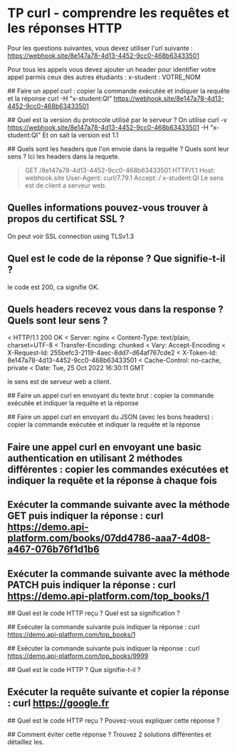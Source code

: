 # TP curl - comprendre les requêtes et les réponses HTTP

Pour les questions suivantes, vous devez utiliser l'url suivante : https://webhook.site/8e147a78-4d13-4452-9cc0-468b63433501

Pour tous les appels vous devez ajouter un header pour identifier votre appel parmis ceux des autres étudiants : x-student : VOTRE_NOM

## Faire un appel curl : copier la commande exécutée et indiquer la requête et la réponse
curl -H "x-student:QI" https://webhook.site/8e147a78-4d13-4452-9cc0-468b63433501

## Quel est la version du protocole utilisé par le serveur ?
On utilise curl -v https://webhook.site/8e147a78-4d13-4452-9cc0-468b63433501 -H "x-student:QI"
Et on sait la version est 1.1

## Quels sont les headers que l'on envoie dans la requête ? Quels sont leur sens ?
Ici les headers dans la requete.
> GET /8e147a78-4d13-4452-9cc0-468b63433501 HTTP/1.1
> Host: webhook.site
> User-Agent: curl/7.79.1
> Accept: */*
> x-student:QI
Le sens est de client a serveur web.

## Quelles informations pouvez-vous trouver à propos du certificat SSL ?
On peut voir SSL connection using TLSv1.3


## Quel est le code de la réponse ? Que signifie-t-il ?
le code est 200, ca signifie OK.


## Quels headers recevez vous dans la response ? Quels sont leur sens ?
< HTTP/1.1 200 OK
< Server: nginx
< Content-Type: text/plain; charset=UTF-8
< Transfer-Encoding: chunked
< Vary: Accept-Encoding
< X-Request-Id: 255befc3-2119-4aec-8dd7-d64af767cde2
< X-Token-Id: 8e147a78-4d13-4452-9cc0-468b63433501
< Cache-Control: no-cache, private
< Date: Tue, 25 Oct 2022 16:30:11 GMT

le sens est de serveur web a client.

## Faire un appel curl en envoyant du texte brut : copier la commande exécutée et indiquer la requête et la réponse


## Faire un appel curl en envoyant du JSON (avec les bons headers) : copier la commande exécutée et indiquer la requête et la réponse


## Faire une appel curl en envoyant une basic authentication en utilisant 2 méthodes différentes : copier les commandes exécutées et indiquer la requête et la réponse à chaque fois 


## Exécuter la commande suivante avec la méthode GET puis indiquer la réponse : curl https://demo.api-platform.com/books/07dd4786-aaa7-4d08-a467-076b76f1d1b6 


## Exécuter la commande suivante avec la méthode PATCH  puis indiquer la réponse : curl https://demo.api-platform.com/top_books/1


## Quel est le code HTTP reçu ? Quel est sa signification ?


## Exécuter la commande suivante puis indiquer la réponse : curl https://demo.api-platform.com/top_books/1


## Exécuter la commande suivante puis indiquer la réponse : curl https://demo.api-platform.com/top_books/9999


## Quel est le code HTTP ? Que signifie-t-il ?


## Exécuter la requête suivante et copier la réponse : curl https://google.fr


## Quel est le code HTTP reçu ? Pouvez-vous expliquer cette réponse ?


## Comment éviter cette réponse ? Trouvez 2 solutions différentes et détaillez les.
